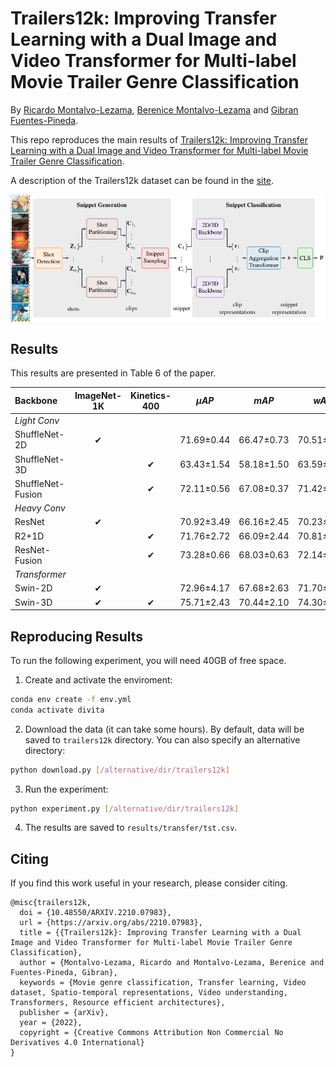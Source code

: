 # Trailers12k: Improving Transfer Learning with a Dual Image and Video Transformer for Multi-label Movie Trailer Genre Classification

By [Ricardo Montalvo-Lezama](https://turing.iimas.unam.mx/~ricardoml/),
[Berenice Montalvo-Lezama](https://turing.iimas.unam.mx/~bereml/) and
[Gibran Fuentes-Pineda](http://turing.iimas.unam.mx/~gibranfp/).

This repo reproduces the main results of [Trailers12k: Improving Transfer Learning with a Dual Image and Video Transformer for Multi-label Movie Trailer Genre Classification](https://arxiv.org/abs/2210.07983).

A description of the Trailers12k dataset can be found in the [site](https://richardtml.github.io/trailers12k/).

![DIViTA](divita.png)


## Results

This results are presented in Table 6 of the paper.

| Backbone          | ImageNet-1K | Kinetics-400 | $\mu AP$   | $mAP$      | $wAP$      | $sAP$      |
| :---              | :-:         | :-:          | :-:        | :-:        | :-:        | :-:        |
| *Light Conv*      |             |              |            |            |            |            |
| ShuffleNet-2D     | ✔          |              | 71.69±0.44 | 66.47±0.73 | 70.51±0.50 | 76.60±0.77 |
| ShuffleNet-3D     |             | ✔           | 63.43±1.54 | 58.18±1.50 | 63.59±1.46 | 69.49±1.58 |
| ShuffleNet-Fusion |             | ✔           | 72.11±0.56 | 67.08±0.37 | 71.42±0.41 | 76.66±0.73 |
| *Heavy Conv*      |             |              |            |            |            |            |
| ResNet            | ✔          |              | 70.92±3.49 | 66.16±2.45 | 70.23±2.11 | 75.85±3.05 |
| R2+1D             |             | ✔           | 71.76±2.72 | 66.09±2.44 | 70.81±2.21 | 76.33±2.02 |
| ResNet-Fusion     |             | ✔           | 73.28±0.66 | 68.03±0.63 | 72.14±0.72 | 77.76±0.44 |
| *Transformer*     |             |              |            |            |            |            |
| Swin-2D           | ✔          |              | 72.96±4.17 | 67.68±2.63 | 71.70±2.44 | 77.77±4.08 |
| Swin-3D           | ✔          | ✔           | 75.71±2.43 | 70.44±2.10 | 74.30±2.11 | 80.19±2.61 |


## Reproducing Results

To run the following experiment, you will need 40GB of free space.

1. Create and activate the enviroment:

```sh
conda env create -f env.yml
conda activate divita
```

2. Download the data (it can take some hours). By default,
data will be saved to `trailers12k` directory.
You can also specify an alternative directory:
```sh
python download.py [/alternative/dir/trailers12k]
```

3. Run the experiment:
```sh
python experiment.py [/alternative/dir/trailers12k]
```

4. The results are saved to `results/transfer/tst.csv`.


## Citing
If you find this work useful in your research, please consider citing.

```
@misc{trailers12k,
  doi = {10.48550/ARXIV.2210.07983},
  url = {https://arxiv.org/abs/2210.07983},
  title = {{Trailers12k}: Improving Transfer Learning with a Dual Image and Video Transformer for Multi-label Movie Trailer Genre Classification},
  author = {Montalvo-Lezama, Ricardo and Montalvo-Lezama, Berenice and Fuentes-Pineda, Gibran},
  keywords = {Movie genre classification, Transfer learning, Video dataset, Spatio-temporal representations, Video understanding, Transformers, Resource efficient architectures},
  publisher = {arXiv},
  year = {2022},
  copyright = {Creative Commons Attribution Non Commercial No Derivatives 4.0 International}
}
```
